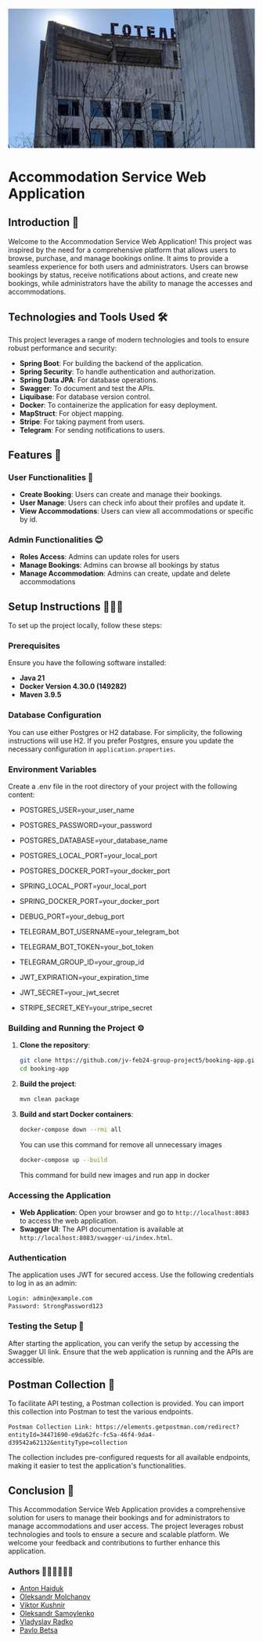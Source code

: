 ![Project Logo](images/logo_project.jpg)
# Accommodation Service Web Application

## Introduction 📜

Welcome to the Accommodation Service Web Application!
This project was inspired by the need for a comprehensive platform that allows users to browse,
purchase, and manage bookings online. It aims to provide a seamless experience for both users
and administrators. Users can browse bookings by status, receive notifications about actions,
and create new bookings, while administrators have the ability to manage the accesses and accommodations.

## Technologies and Tools Used 🛠️

This project leverages a range of modern technologies and tools to ensure robust performance and security:

- **Spring Boot**: For building the backend of the application.
- **Spring Security**: To handle authentication and authorization.
- **Spring Data JPA**: For database operations.
- **Swagger**: To document and test the APIs.
- **Liquibase**: For database version control.
- **Docker**: To containerize the application for easy deployment.
- **MapStruct**: For object mapping.
- **Stripe**: For taking payment from users.
- **Telegram**: For sending notifications to users.

## Features 🌟

### User Functionalities 🥺
- **Create Booking**: Users can create and manage their bookings.
- **User Manage**: Users can check info about their profiles and update it.
- **View Accommodations**: Users can view all accommodations or specific by id.

### Admin Functionalities 😊
- **Roles Access**: Admins can update roles for users
- **Manage Bookings**: Admins can browse all bookings by status
- **Manage Accommodation**: Admins can create, update and delete accommodations

## Setup Instructions 🧙‍♂️🔮

To set up the project locally, follow these steps:

### Prerequisites

Ensure you have the following software installed:

- **Java 21**
- **Docker Version 4.30.0 (149282)**
- **Maven 3.9.5**

### Database Configuration

You can use either Postgres or H2 database.
For simplicity, the following instructions will use H2.
If you prefer Postgres, ensure you update the necessary configuration in `application.properties`.

### Environment Variables

Create a .env file in the root directory of your project with the following content:

- POSTGRES_USER=your_user_name
- POSTGRES_PASSWORD=your_password
- POSTGRES_DATABASE=your_database_name
- POSTGRES_LOCAL_PORT=your_local_port
- POSTGRES_DOCKER_PORT=your_docker_port

- SPRING_LOCAL_PORT=your_local_port
- SPRING_DOCKER_PORT=your_docker_port
- DEBUG_PORT=your_debug_port 

- TELEGRAM_BOT_USERNAME=your_telegram_bot
- TELEGRAM_BOT_TOKEN=your_bot_token
- TELEGRAM_GROUP_ID=your_group_id

- JWT_EXPIRATION=your_expiration_time
- JWT_SECRET=your_jwt_secret

- STRIPE_SECRET_KEY=your_stripe_secret

### Building and Running the Project ⚙️

1. **Clone the repository**:
    ```bash
    git clone https://github.com/jv-feb24-group-project5/booking-app.git
    cd booking-app
    ```

2. **Build the project**:
    ```bash
    mvn clean package
    ```

3. **Build and start Docker containers**:
    ```bash
    docker-compose down --rmi all
   ```
   You can use this command for remove all unnecessary images
   ```bash
   docker-compose up --build   
    ```
   This command for build new images and run app in docker
### Accessing the Application

- **Web Application**: Open your browser and go to `http://localhost:8083` to access the web application.
- **Swagger UI**: The API documentation is available at `http://localhost:8083/swagger-ui/index.html`.
### Authentication

The application uses JWT for secured access. Use the following credentials to log in as an admin:

    Login: admin@example.com
    Password: StrongPassword123

### Testing the Setup 👀

After starting the application, you can verify the setup by accessing the Swagger UI link.
Ensure that the web application is running and the APIs are accessible.

## Postman Collection 📨
To facilitate API testing, a Postman collection is provided.
You can import this collection into Postman to test the various endpoints.

    Postman Collection Link: https://elements.getpostman.com/redirect?entityId=34471690-e9da62fc-fc5a-46f4-9da4-d39542a62132&entityType=collection

The collection includes pre-configured requests for all available endpoints,
making it easier to test the application's functionalities.

## Conclusion 🏁

This Accommodation Service Web Application provides a comprehensive solution for users to manage
their bookings and for administrators to manage accommodations and user access.
The project leverages robust technologies and tools to ensure a secure and scalable platform.
We welcome your feedback and contributions to further enhance this application.

### Authors 🧑‍🧑‍🧒‍🧒🧑‍🧑‍
- [Anton Haiduk](https://github.com/TonyH277)
- [Oleksandr Molchanov](https://github.com/MolchanovAlexander)
- [Viktor Kushnir](https://github.com/vikkushnir)
- [Oleksandr Samoylenko](https://github.com/slizko1)
- [Vladyslav Radko](https://github.com/VolandevlodD)
- [Pavlo Betsa](https://github.com/Nikname2303)
